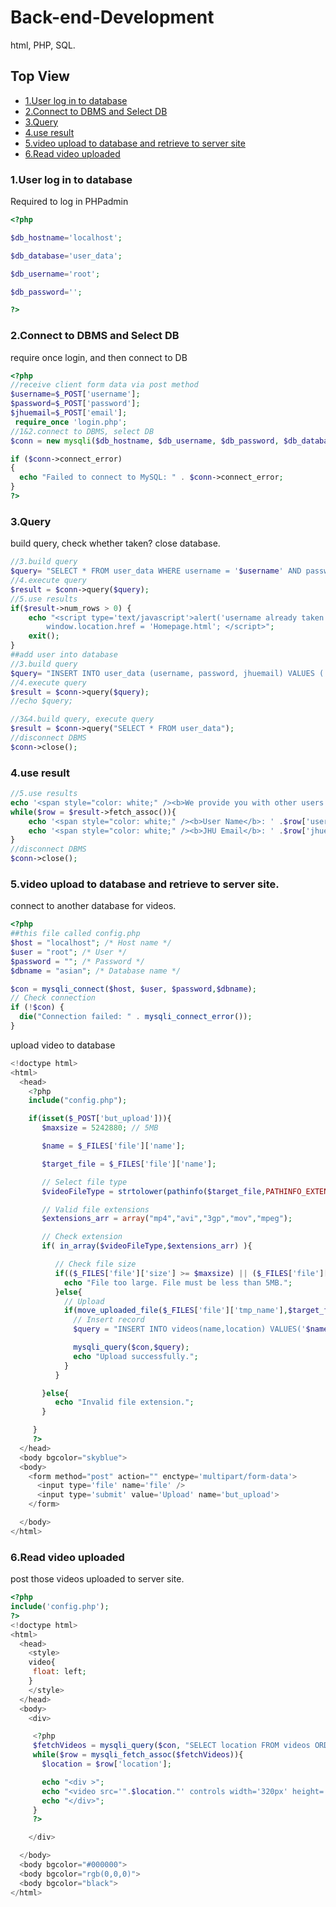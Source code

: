 # Back-end-Development
html, PHP, SQL. 
## Top View
- [1.User log in to database](#1User-log-in-to-database)
- [2.Connect to DBMS and Select DB](#2Connect-to-DBMS-and-Select-DB)
- [3.Query](#3Query)
- [4.use result](#4use-result)
- [5.video upload to database and retrieve to server site](#5video-upload-to-database-and-retrieve-to-server-site)
- [6.Read video uploaded](#6Read-video-uploaded)
### 1.User log in to database
Required to log in PHPadmin
```PHP
<?php

$db_hostname='localhost';

$db_database='user_data';

$db_username='root';

$db_password='';

?>
```
### 2.Connect to DBMS and Select DB
require once login, and then connect to DB
```PHP
<?php
//receive client form data via post method
$username=$_POST['username'];
$password=$_POST['password'];
$jhuemail=$_POST['email'];
 require_once 'login.php';  
//1&2.connect to DBMS, select DB 
$conn = new mysqli($db_hostname, $db_username, $db_password, $db_database);

if ($conn->connect_error)
{
  echo "Failed to connect to MySQL: " . $conn->connect_error;
}
?>
```
### 3.Query 
build query, check whether taken? close database.
```PHP
//3.build query
$query= "SELECT * FROM user_data WHERE username = '$username' AND password = '$password'";
//4.execute query
$result = $conn->query($query);
//5.use results
if($result->num_rows > 0) {
	echo "<script type='text/javascript'>alert('username already taken');
		window.location.href = 'Homepage.html'; </script>";
	exit();
}
##add user into database
//3.build query
$query= "INSERT INTO user_data (username, password, jhuemail) VALUES ('$username', '$password', '$jhuemail')";
//4.execute query
$result = $conn->query($query);
//echo $query;

//3&4.build query, execute query
$result = $conn->query("SELECT * FROM user_data");
//disconnect DBMS
$conn->close();
```
### 4.use result
```PHP
//5.use results
echo '<span style="color: white;" /><b>We provide you with other users information, feel free to reach out to them and have fun!<b><hr/>';
while($row = $result->fetch_assoc()){
	echo '<span style="color: white;" /><b>User Name</b>: ' .$row['username'] . '<br />';
	echo '<span style="color: white;" /><b>JHU Email</b>: ' .$row['jhuemail'] . '<hr />';
}
//disconnect DBMS
$conn->close();
```
### 5.video upload to database and retrieve to server site.
connect to another database for videos.
```PHP
<?php
##this file called config.php
$host = "localhost"; /* Host name */
$user = "root"; /* User */
$password = ""; /* Password */
$dbname = "asian"; /* Database name */

$con = mysqli_connect($host, $user, $password,$dbname);
// Check connection
if (!$con) {
  die("Connection failed: " . mysqli_connect_error());
}
```
upload video to database
```PHP
<!doctype html>
<html>
  <head>
    <?php
    include("config.php");

    if(isset($_POST['but_upload'])){
       $maxsize = 5242880; // 5MB

       $name = $_FILES['file']['name'];

       $target_file = $_FILES['file']['name'];

       // Select file type
       $videoFileType = strtolower(pathinfo($target_file,PATHINFO_EXTENSION));

       // Valid file extensions
       $extensions_arr = array("mp4","avi","3gp","mov","mpeg");

       // Check extension
       if( in_array($videoFileType,$extensions_arr) ){

          // Check file size
          if(($_FILES['file']['size'] >= $maxsize) || ($_FILES['file']['size'] == 0)) {
            echo "File too large. File must be less than 5MB.";
          }else{
            // Upload
            if(move_uploaded_file($_FILES['file']['tmp_name'],$target_file)){
              // Insert record
              $query = "INSERT INTO videos(name,location) VALUES('$name','$target_file')";

              mysqli_query($con,$query);
              echo "Upload successfully.";
            }
          }

       }else{
          echo "Invalid file extension.";
       }

     }
     ?>
  </head>
  <body bgcolor="skyblue">
  <body>
    <form method="post" action="" enctype='multipart/form-data'>
      <input type='file' name='file' />
      <input type='submit' value='Upload' name='but_upload'>
    </form>

  </body>
</html>
```
### 6.Read video uploaded
post those videos uploaded to server site.
```PHP
<?php
include('config.php');
?>
<!doctype html>
<html>
  <head>
    <style>
    video{
     float: left;
    }
    </style>
  </head>
  <body>
    <div>

     <?php
     $fetchVideos = mysqli_query($con, "SELECT location FROM videos ORDER BY id DESC");
     while($row = mysqli_fetch_assoc($fetchVideos)){
       $location = $row['location'];

       echo "<div >";
       echo "<video src='".$location."' controls width='320px' height='200px' >";
       echo "</div>";
     }
     ?>

    </div>

  </body>
  <body bgcolor="#000000">
  <body bgcolor="rgb(0,0,0)">
  <body bgcolor="black">
</html>
```
